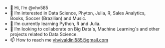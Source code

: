- 👋 Hi, I’m @vhv585
- 👀 I’m interested in Data Science, Phyton, Julia, R, Sales Analytics, Books, Soccer (Brazilian) and Music.
- 🌱 I’m currently learning Python, R and Julia.
- 💞️ I’m looking to collaborate on Big Data´s, Machine Learning´s and other projects related to Data Science.
- 📫 How to reach me vhvivaldini585@gmail.com

<!---
vhv585/vhv585 is a ✨ special ✨ repository because its `README.md` (this file) appears on your GitHub profile.
You can click the Preview link to take a look at your changes.
--->
